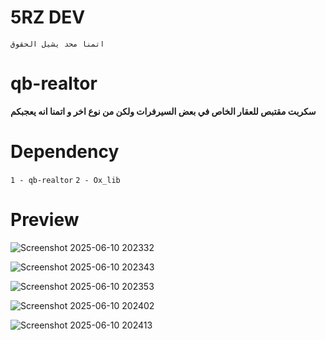 # 5RZ DEV

``اتمنا محد يشيل الحقوق``

# qb-realtor

**سكربت مقتبص للعقار الخاص في بعض السيرفرات ولكن من نوع اخر و اتمنا انه يعجبكم**
# Dependency

```1 - qb-realtor```
```2 - Ox_lib```

# Preview

![Screenshot 2025-06-10 202332](https://github.com/user-attachments/assets/1b21fcea-833f-4909-bcfd-43ef741e2e48)

![Screenshot 2025-06-10 202343](https://github.com/user-attachments/assets/1a26db47-da4b-4bef-8585-662a8350a92e)

![Screenshot 2025-06-10 202353](https://github.com/user-attachments/assets/45a3c4e9-bc05-446f-9934-ec89c8b8fde7)

![Screenshot 2025-06-10 202402](https://github.com/user-attachments/assets/f6db0253-3a32-44b4-a261-fc0db77e07eb)

![Screenshot 2025-06-10 202413](https://github.com/user-attachments/assets/0291e409-3b4e-4917-9de9-67a070f17f67)
